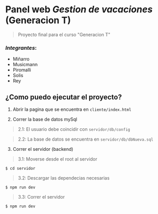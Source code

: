 # Panel web ***Gestion de vacaciones*** (Generacion T)
> Proyecto final para el curso "Generacion T"

### *Integrantes*:
* Miñarro
* Musicmann
* Piromalli
* Solis
* Rey


## ¿Como puedo ejecutar el proyecto?

1. Abrir la pagina que se encuentra en `cliente/index.html`

2. Correr la base de datos mySql

> 2.1: El usuario debe coincidir con `servidor/db/config`

> 2.2: La base de datos se encuentra en `servidor/db/dbNueva.sql`

3. Correr el servidor (backend)

> 3.1: Moverse desde el root al servidor

```
$ cd servidor
```

> 3.2: Descargar las dependecias necesarias
```
$ npm run dev
```

> 3.3: Correr el servidor
```
$ npm run dev
```

